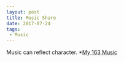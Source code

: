 ```yaml
---
layout: post
title: Music Share
date: 2017-07-24
tags:
 - Music
---
```

Music can reflect character.
*[My 163 Music](http://music.163.com/#/m/playlist?id=87740373&userid=79147313)